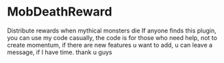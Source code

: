 # MobDeathReward
Distribute rewards when mythical monsters die
If anyone finds this plugin, you can use my code casually, the code is for those who need help, 
not to create momentum, if there are new features u want to add, u can leave a message, if I have time.
thank u guys
